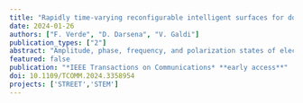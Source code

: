 ```yaml
---
title: "Rapidly time-varying reconfigurable intelligent surfaces for downlink multiuser transmissions"
date: 2024-01-26
authors: ["F. Verde", "D. Darsena", "V. Galdi"]
publication_types: ["2"]
abstract: "Amplitude, phase, frequency, and polarization states of electromagnetic (EM) waves can be dynamically manipulated by means of artiﬁcially engineered planar materials, composed of sub-wavelength meta-atoms, which are typically referred to as metasurfaces. In wireless communications, metasurfaces can be conﬁgured to judiciously modify the EM propagation environment in such a way to achieve different network objectives in a digitally programmable way. In such a context, metasurfaces are typically referred to as reconﬁgurable intelligent surfaces (RISs). Until now, researchers in wireless communications have mainly focused their attention on slowly time-varying designs of RISs, where the spatial-phase gradient across the RIS is varied at the rate equal to the inverse of the channel coherence time. Additional degrees of freedom for controlling EM waves can be gained by applying a time modulation to the reﬂection response of RISs during the channel coherence time interval, thereby attaining rapidly time-varying RISs. In this paper, we develop a general framework where a downlink multiuser transmission over single-input single-output slow fading channels is assisted by a digitally controlled rapidly time-varying RIS. We show that reconﬁguring the RIS at a rate greater than the inverse of the channel coherence time might be beneﬁcial from a communication perspective depending on the considered network utility function and the available channel state information at the transmitter (CSIT). The conclusions of our analysis in terms of system design guidelines are as follows: (i) if the network utility function is the sum-rate time-averaged network capacity, without any constraint on fair resource allocation, and full CSIT is available, it is unnecessary to change the electronic properties of the RIS within the channel coherence time interval; (ii) if partial CSIT is assumed only, a rapidly time-varying randomized RIS allows to achieve a suitable balance between sum-rate timeaveraged capacity and user fairness, especially for a sufﬁciently large number of users; (iii) regardless of the available amount of CSIT, the design of rapid temporal variations across the RIS is instrumental for developing scheduling algorithms aimed at maximizing the network capacity subject to fairness constraints."
featured: false
publication: "*IEEE Transactions on Communications* **early access**"
doi: 10.1109/TCOMM.2024.3358954
projects: ['STREET','STEM']
---
```

